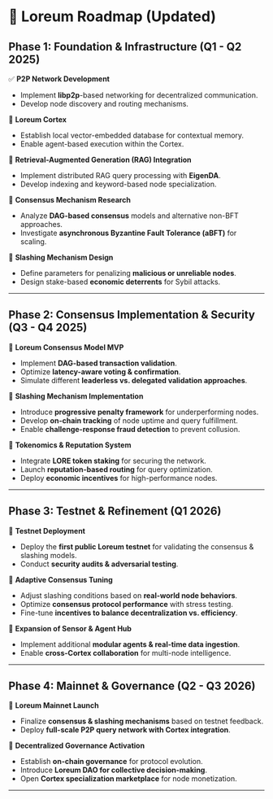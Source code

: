 # 📌 Loreum Roadmap (Updated)

## **Phase 1: Foundation & Infrastructure (Q1 - Q2 2025)**
✅ **P2P Network Development**
- Implement **libp2p**-based networking for decentralized communication.
- Develop node discovery and routing mechanisms.

🔲 **Loreum Cortex**
- Establish local vector-embedded database for contextual memory.
- Enable agent-based execution within the Cortex.

🔲 **Retrieval-Augmented Generation (RAG) Integration**
- Implement distributed RAG query processing with **EigenDA**.
- Develop indexing and keyword-based node specialization.

🔲 **Consensus Mechanism Research**
- Analyze **DAG-based consensus** models and alternative non-BFT approaches.
- Investigate **asynchronous Byzantine Fault Tolerance (aBFT)** for scaling.

🔲 **Slashing Mechanism Design**
- Define parameters for penalizing **malicious or unreliable nodes**.
- Design stake-based **economic deterrents** for Sybil attacks.

---

## **Phase 2: Consensus Implementation & Security (Q3 - Q4 2025)**
🔲 **Loreum Consensus Model MVP**
- Implement **DAG-based transaction validation**.
- Optimize **latency-aware voting & confirmation**.
- Simulate different **leaderless vs. delegated validation approaches**.

🔲 **Slashing Mechanism Implementation**
- Introduce **progressive penalty framework** for underperforming nodes.
- Develop **on-chain tracking** of node uptime and query fulfillment.
- Enable **challenge-response fraud detection** to prevent collusion.

🔲 **Tokenomics & Reputation System**
- Integrate **LORE token staking** for securing the network.
- Launch **reputation-based routing** for query optimization.
- Deploy **economic incentives** for high-performance nodes.

---

## **Phase 3: Testnet & Refinement (Q1 2026)**
🔲 **Testnet Deployment**
- Deploy the **first public Loreum testnet** for validating the consensus & slashing models.
- Conduct **security audits & adversarial testing**.

🔲 **Adaptive Consensus Tuning**
- Adjust slashing conditions based on **real-world node behaviors**.
- Optimize **consensus protocol performance** with stress testing.
- Fine-tune **incentives to balance decentralization vs. efficiency**.

🔲 **Expansion of Sensor & Agent Hub**
- Implement additional **modular agents & real-time data ingestion**.
- Enable **cross-Cortex collaboration** for multi-node intelligence.

---

## **Phase 4: Mainnet & Governance (Q2 - Q3 2026)**
🔲 **Loreum Mainnet Launch**
- Finalize **consensus & slashing mechanisms** based on testnet feedback.
- Deploy **full-scale P2P query network with Cortex integration**.

🔲 **Decentralized Governance Activation**
- Establish **on-chain governance** for protocol evolution.
- Introduce **Loreum DAO for collective decision-making**.
- Open **Cortex specialization marketplace** for node monetization.

---
